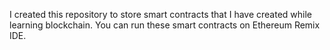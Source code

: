I created this repository to store smart contracts that I have created while learning blockchain.
You can run these smart contracts on Ethereum Remix IDE. 